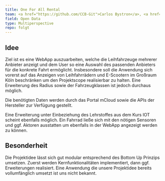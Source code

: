 ```yaml
---
title: One For All Rental
team: <a href="https://github.com/CCB-Git">Carlos Bystron</a>, <a href="https://github.com/Felix2019">Felix Günthner</a>, <a href="https://github.com/Marius998">Marius Hammer</a>
field: Open Data
type: Multiperspective
repo: folgt
---
```


## Idee

Ziel ist es eine WebApp auszuarbeiten, welche die Leihfahrzeuge mehrerer Anbieter anzeigt und dem User so eine Auswahl des passenden Anbieters für die konkrete Fahrt ermöglicht.
Insbesondere soll die Anwendung sich vorerst auf das Anzeigen von Leihfahrrädern und E-Scootern im Großraum Köln beschränken um den Projektscope realisierbar zu halten.
Eine Erweiterung des Radius sowie der Fahrzeugklassen ist jedoch durchaus möglich.

Die benötigten Daten werden durch das Portal mCloud sowie die APIs der Hersteller zur Verfügung gestellt.

Eine Erweiterung unter Einbeziehung des Lehrstoffes aus dem Kurs IOT scheint ebenfalls möglich. Ein Fahrrad ließe sich mit den nötigen Sensoren und ggf. Aktoren ausstatten um ebenfalls in der WebApp angezeigt werden zu können.

## Besonderheit

Die Projektidee lässt sich gut modular entsprechend des Bottom Up Prinzips umsetzen. Zuerst werden Kernfunktionalitäten implementiert, dann ggf. Erweiterungen realisiert.
Eine Anwendung die unsere Projektidee bereits vollumfänglich umsetzt ist uns nicht bekannt.


